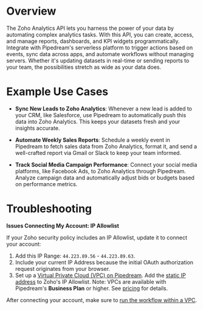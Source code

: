 # Overview

The Zoho Analytics API lets you harness the power of your data by automating complex analytics tasks. With this API, you can create, access, and manage reports, dashboards, and KPI widgets programmatically. Integrate with Pipedream's serverless platform to trigger actions based on events, sync data across apps, and automate workflows without managing servers. Whether it's updating datasets in real-time or sending reports to your team, the possibilities stretch as wide as your data does.

# Example Use Cases

- **Sync New Leads to Zoho Analytics**: Whenever a new lead is added to your CRM, like Salesforce, use Pipedream to automatically push this data into Zoho Analytics. This keeps your datasets fresh and your insights accurate.

- **Automate Weekly Sales Reports**: Schedule a weekly event in Pipedream to fetch sales data from Zoho Analytics, format it, and send a well-crafted report via Gmail or Slack to keep your team informed.

- **Track Social Media Campaign Performance**: Connect your social media platforms, like Facebook Ads, to Zoho Analytics through Pipedream. Analyze campaign data and automatically adjust bids or budgets based on performance metrics.

# Troubleshooting

**Issues Connecting My Account: IP Allowlist**

If your Zoho security policy includes an IP Allowlist, update it to connect your account:

1. Add this IP Range: `44.223.89.56` - `44.223.89.63`.
2. Include your current IP Address because the initial OAuth authorization request originates from your browser.
3. Set up a [Virtual Private Cloud (VPC) on Pipedream](https://pipedream.com/docs/workflows/vpc#create-a-new-vpc). Add the [static IP address](https://pipedream.com/docs/workflows/vpc#find-the-static-outbound-ip-address-for-a-vpc) to Zoho's IP Allowlist. Note: VPCs are available with Pipedream's **Business Plan** or higher. See [pricing](https://pipedream.com/pricing) for details.

After connecting your account, make sure to [run the workflow within a VPC](https://pipedream.com/docs/workflows/vpc#run-workflows-within-a-vpc).
